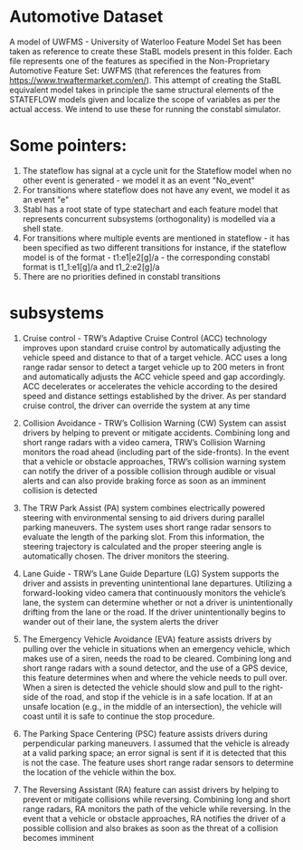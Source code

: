 # Automotive Dataset
A model of UWFMS - University of Waterloo Feature Model Set has been taken as reference to create these StaBL models present in this folder.
Each file represents one of the features as specified in the Non-Proprietary Automotive Feature Set: UWFMS (that references the features from https://www.trwaftermarket.com/en/). This attempt of creating the StaBL equivalent model takes in principle the same structural elements of the STATEFLOW models given and localize the scope of variables as per the actual access. We intend to use these for running the constabl simulator.

# Some pointers:
1. The stateflow has signal at a cycle unit for the Stateflow model when no other event is generated - we model it as an event "No_event"
2. For transitions where stateflow does not have any event, we model it as an event "e"
3. Stabl has a root state of type statechart and each feature model that represents concurrent subsystems (orthogonality) is modelled via a shell state.
4. For transitions where multiple events are mentioned in stateflow - it has been specified as two different transitions
	for instance, if the stateflow model is of the format - t1:e1|e2[g]/a - the corresponding constabl format is t1_1:e1[g]/a and t1_2:e2[g]/a
5. There are no priorities defined in constabl transitions
	
# subsystems

1. Cruise control - TRW’s Adaptive Cruise Control (ACC) technology improves upon standard cruise control by automatically adjusting the vehicle speed and distance to that of a target vehicle. ACC uses a long range radar sensor to detect a target vehicle up to 200 meters in front and automatically adjusts the ACC vehicle speed and gap accordingly. ACC decelerates or accelerates the vehicle according to the
desired speed and distance settings established by the driver. As per standard cruise control, the driver can override the system at any time

2. Collision Avoidance - TRW’s Collision Warning (CW) System can assist drivers by helping to prevent or mitigate accidents. Combining long and short range radars with a video camera, TRW’s Collision Warning monitors the road ahead (including part of the side-fronts). In the event that a vehicle or obstacle approaches, TRW’s collision warning system can notify the driver of a possible collision through audible or visual alerts and can also provide braking force as soon as an imminent collision is detected

3. The TRW Park Assist (PA) system combines electrically powered steering with environmental sensing to aid drivers during parallel parking maneuvers. The system uses short range radar sensors to evaluate the length of the parking slot. From this information, the steering trajectory is calculated and the proper steering angle is automatically chosen. The driver monitors the steering.

4. Lane Guide - TRW’s Lane Guide Departure (LG) System supports the driver and assists in preventing unintentional lane departures. Utilizing a forward-looking video camera that continuously monitors the vehicle’s lane, the system can determine whether or not a driver is unintentionally drifting from the lane or the road. If the driver unintentionally begins to wander out of their lane, the system alerts
the driver

5. The Emergency Vehicle Avoidance (EVA) feature assists drivers by pulling over the vehicle in situations when an emergency vehicle, which makes use of a siren, needs the road to be cleared. Combining long and short range radars with a sound detector, and the use of a GPS device, this feature determines when and where the vehicle needs to pull over. When a siren is detected the vehicle should slow and pull to the right-side of the road, and stop if the vehicle is in a safe location. If at an unsafe location (e.g., in the middle of an
intersection), the vehicle will coast until it is safe to continue the stop procedure.

6. The Parking Space Centering (PSC) feature assists drivers during perpendicular parking maneuvers. I assumed that the vehicle is already at a valid parking space; an error signal is sent if it is detected that this is not the case. The feature uses short range radar sensors
to determine the location of the vehicle within the box.

7. The Reversing Assistant (RA) feature can assist drivers by helping to prevent or mitigate collisions while reversing. Combining long and short range radars, RA monitors the path of the vehicle while reversing. In the event that a vehicle or obstacle approaches, RA notifies the driver of a possible collision and also brakes as soon as the threat of a collision becomes imminent
